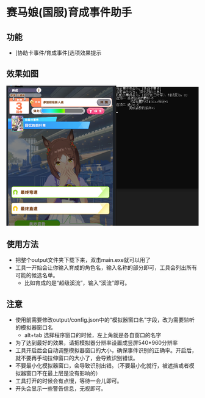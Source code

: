 # 赛马娘(国服)育成事件助手

## 功能
+ [协助卡事件/育成事件]选项效果提示

## 效果如图
![本地图片](image/效果展示.png)

## 使用方法
+ 把整个output文件夹下载下来，双击main.exe就可以用了
+ 工具一开始会让你输入育成的角色名，输入名称的部分即可，工具会列出所有可能的候选名单。
  + 比如育成的是“超级溪流”，输入“溪流”即可。

## 注意
+ 使用前需要修改output/config.json中的“模拟器窗口名”字段，改为需要监听的模拟器窗口名
  + alt+tab 选择程序窗口的时候，左上角就是各自窗口的名字
+ 为了达到最好的效果，请把模拟器分辨率设置成竖屏540*960分辨率
+ 工具开启后会自动调整模拟器窗口的大小，确保事件识别的正确率。开启后，就不要再手动拉伸窗口的大小了，会导致识别错误。
+ 不要最小化模拟器窗口，会导致识别出错。（不要最小化就行，被遮挡或者模拟器窗口不在最上层是没有影响的）
+ 工具打开的时候会有点慢，等待一会儿即可。
+ 开头会显示一些警告信息，无视即可。
